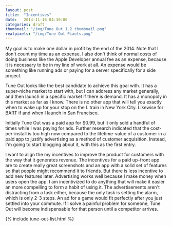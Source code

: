 ```yaml
---
layout: post
title:  "Incentives"
date:   2014-11-16 04:30:00
categories: draft
thumbnail: "/img/Tune Out 1.2 thumbnail.png"
realpixels: "/img/Tune Out Pixels.png"
---
```


My goal is to make one dollar in profit by the end of the 2014. Note that I don't count my time as an expense. I also don't think of normal costs of doing business like the Apple Developer annual fee as an expense, because it is necessary to be in my line of work at all. An expense would be something like running ads or paying for a server specifically for a side project.

Tune Out looks like the best candidate to achieve this goal with. It has a super-niche market to start with, but I can address any market generally, and then launch in a specific market if there is demand. It has a monopoly in this market as far as I know. There is no other app that will tell you exactly when to wake up for your stop on the L train in New York City. Likewise for BART if and when I launch in San Francisco.

Initially Tune Out was a paid app for $0.99, but it only sold a handful of times while I was paying for ads. Further research indicated that the cost-per-install is too high now compared to the lifetime-value of a customer in a paid app to justify advertising as a method of customer acquisition. Instead, I'm going to start blogging about it, with this as the first entry.

I want to align the my incentives to improve the product for customers with the way that it generates revenue. The incentives for a paid up-front app are to create really great screenshots and an app with a solid set of features so that people might recommend it to friends. But there is less incentive to add new features later. Advertising works well because I make money when users open the app. I am incentivized to do anything that will make it easier an more compelling to form a habit of using it. The advertisements aren't distracting from a task either, because the only task is setting the alarm, which is only 2-3 steps. An ad for a game would fit perfectly after you just settled into your commute. If I solve a painful problem for someone, Tune Out will become indispensable for that person until a competitor arrives.

{% include tune-out-list.html %}

